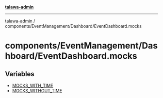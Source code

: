 [**talawa-admin**](../../../../README.md)

***

[talawa-admin](../../../../README.md) / components/EventManagement/Dashboard/EventDashboard.mocks

# components/EventManagement/Dashboard/EventDashboard.mocks

## Variables

- [MOCKS\_WITH\_TIME](variables/MOCKS_WITH_TIME.md)
- [MOCKS\_WITHOUT\_TIME](variables/MOCKS_WITHOUT_TIME.md)

